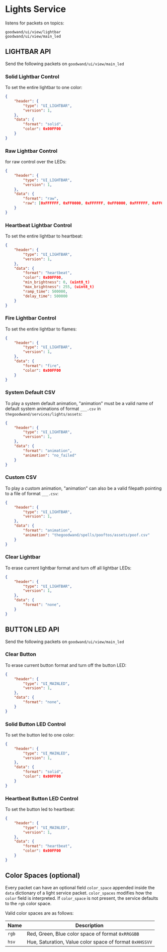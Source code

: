 # Lights Service

listens for packets on topics:

```
goodwand/ui/view/lightbar
goodwand/ui/view/main_led
```

## LIGHTBAR API

Send the following packets on `goodwand/ui/view/main_led`

### Solid Lightbar Control

To set the entire lightbar to one color:

```json
{
    "header": {
        "type": "UI_LIGHTBAR",
        "version": 1,
    },
    "data": {
        "format": "solid",
        "color": 0x00FF00
    }
}
```

### Raw Lightbar Control

for raw control over the LEDs:

```json
{
    "header": {
        "type": "UI_LIGHTBAR",
        "version": 1,
    },
    "data": {
        "format": "raw",
        "raw": [0xFFFFFF, 0xFF0000, 0xFFFFFF, 0xFF0000, 0xFFFFFF, 0xFF0000, 0xFFFFFF, 0xFFFFFF, 0xFF0000, 0xFFFFFF, 0xFFFFFF, 0xFFFFFF, 0xFFFFFF, 0xFFFFFF, 0xFFFFFF, 0xFFFFFF, 0x00FF00, 0x00FF00, 0x00FF00, 0x00FF00]
    }
}
```

### Heartbeat Lightbar Control

To set the entire lightbar to heartbeat:

```json
{
    "header": {
        "type": "UI_LIGHTBAR",
        "version": 1,
    },
    "data": {
        "format": "heartbeat",
        "color": 0x00FF00,
        "min_brightness": 0, (uint8_t)
        "max_brightness": 255, (uint8_t)
        "ramp_time": 500000,
        "delay_time": 500000
    }
}
```

### Fire Lightbar Control

To set the entire lightbar to flames:

```json
{
    "header": {
        "type": "UI_LIGHTBAR",
        "version": 1,
    },
    "data": {
        "format": "fire",
        "color": 0x00FF00
    }
}
```

### System Default CSV

To play a system default animation, "animation" must be a valid name of default system animations of format `___.csv` in `thegoodwand/services/lights/assets`:

```json
{
    "header": {
        "type": "UI_LIGHTBAR",
        "version": 1,
    },
    "data": {
        "format": "animation",
        "animation": "no_failed"
    }
}
```

### Custom CSV

To play a custom animation, "animation" can also be a valid filepath pointing to a file of format `___.csv`:

```json
{
    "header": {
        "type": "UI_LIGHTBAR",
        "version": 1,
    },
    "data": {
        "format": "animation",
        "animation": "thegoodwand/spells/pooftos/assets/poof.csv"
    }
}
```

### Clear Lightbar

To erase current lightbar format and turn off all lightbar LEDs:

```json
{
    "header": {
        "type": "UI_LIGHTBAR",
        "version": 1,
    },
    "data": {
        "format": "none",
    }
}
```

## BUTTON LED API

Send the following packets on `goodwand/ui/view/main_led`

### Clear Button

To erase current button format and turn off the button LED:

```json
{
    "header": {
        "type": "UI_MAINLED",
        "version": 1,
    },
    "data": {
        "format": "none",
    }
}
```

### Solid Button LED Control

To set the button led to one color:

```json
{
    "header": {
        "type": "UI_MAINLED",
        "version": 1,
    },
    "data": {
        "format": "solid",
        "color": 0x00FF00
    }
}
```

### Heartbeat Button LED Control

To set the button led to heartbeat:

```json
{
    "header": {
        "type": "UI_MAINLED",
        "version": 1,
    },
    "data": {
        "format": "heartbeat",
        "color": 0x00FF00
    }
}
```

## Color Spaces (optional)

Every packet can have an optional field `color_space` appended inside the `data` dictionary of a light service packet. `color_spaces` modifies how the `color` field is interpreted. If `color_space` is not present, the service defaults to the `rgb` color space.

Valid color spaces are as follows:

| Name | Description |
| - | - |
`rgb` | Red, Green, Blue color space of format `0xRRGGBB`
`hsv` | Hue, Saturation, Value color space of format `0xHHSSVV`